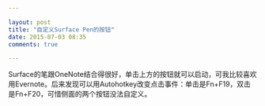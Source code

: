 ```yaml
---

layout: post
title: "自定义Surface Pen的按钮"
date: 2015-07-03 08:35
comments: true

---
```

Surface的笔跟OneNote结合得很好，单击上方的按钮就可以启动，可我比较喜欢用Evernote。后来发现可以用Autohotkey改变点击事件：单击是Fn+F19，双击是Fn+F20，可惜侧面的两个按钮没法自定义。